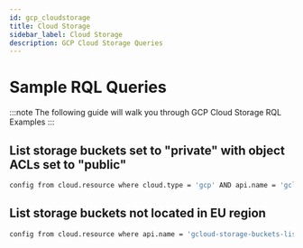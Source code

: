 ```yaml
---
id: gcp_cloudstorage
title: Cloud Storage
sidebar_label: Cloud Storage
description: GCP Cloud Storage Queries
---
```


# Sample RQL Queries

:::note
The following guide will walk you through GCP Cloud Storage RQL Examples
:::

## List storage buckets set to "private" with object ACLs set to "public"

```bash
config from cloud.resource where cloud.type = 'gcp' AND api.name = 'gcloud-storage-buckets-list' AND json.rule = 'iam.bindings[*] size greater than 0 and iam.bindings[*].members[*] any equal allUsers and acl[*].entity contains "allUsers"'
```

## List storage buckets not located in EU region

```bash
config from cloud.resource where api.name = 'gcloud-storage-buckets-list' AND json.rule =  location does not contain eu and location does not contain EU
```